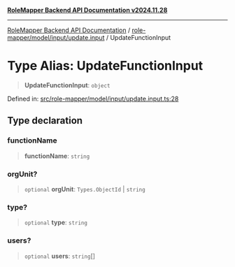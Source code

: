 [**RoleMapper Backend API Documentation v2024.11.28**](../../../../../README.md)

***

[RoleMapper Backend API Documentation](../../../../../modules.md) / [role-mapper/model/input/update.input](../README.md) / UpdateFunctionInput

# Type Alias: UpdateFunctionInput

> **UpdateFunctionInput**: `object`

Defined in: [src/role-mapper/model/input/update.input.ts:28](https://github.com/FlowCraft-AG/RoleMapper/blob/cdd9e5010cc7adeee46f58ea0abd91d186332c1d/backend/src/role-mapper/model/input/update.input.ts#L28)

## Type declaration

### functionName

> **functionName**: `string`

### orgUnit?

> `optional` **orgUnit**: `Types.ObjectId` \| `string`

### type?

> `optional` **type**: `string`

### users?

> `optional` **users**: `string`[]
